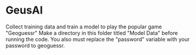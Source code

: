 # GeusAI
Collect training data and train a model to play the popular game "Geoguessr" 
Make a directory in this folder titled "Model Data" before running the code. You also must replace the "password" variable with your password to geoguessr. 
